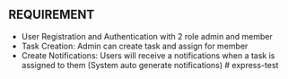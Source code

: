 ## REQUIREMENT

- User Registration and Authentication with 2 role admin and member
- Task Creation: Admin can create task and assign for member
- Create Notifications: Users will receive a notifications when a task is assigned to them (System auto generate notifications)
#   e x p r e s s - t e s t  
 